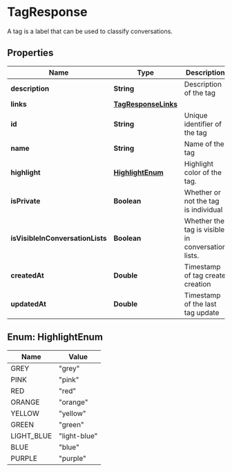 

# TagResponse

A tag is a label that can be used to classify conversations.

## Properties

| Name | Type | Description | Notes |
|------------ | ------------- | ------------- | -------------|
|**description** | **String** | Description of the tag |  [optional] |
|**links** | [**TagResponseLinks**](TagResponseLinks.md) |  |  [optional] |
|**id** | **String** | Unique identifier of the tag |  [optional] |
|**name** | **String** | Name of the tag |  [optional] |
|**highlight** | [**HighlightEnum**](#HighlightEnum) | Highlight color of the tag. |  [optional] |
|**isPrivate** | **Boolean** | Whether or not the tag is individual |  [optional] |
|**isVisibleInConversationLists** | **Boolean** | Whether the tag is visible in conversation lists. |  [optional] |
|**createdAt** | **Double** | Timestamp of tag create creation |  [optional] |
|**updatedAt** | **Double** | Timestamp of the last tag update |  [optional] |



## Enum: HighlightEnum

| Name | Value |
|---- | -----|
| GREY | &quot;grey&quot; |
| PINK | &quot;pink&quot; |
| RED | &quot;red&quot; |
| ORANGE | &quot;orange&quot; |
| YELLOW | &quot;yellow&quot; |
| GREEN | &quot;green&quot; |
| LIGHT_BLUE | &quot;light-blue&quot; |
| BLUE | &quot;blue&quot; |
| PURPLE | &quot;purple&quot; |




